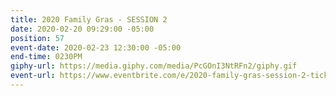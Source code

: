 ```yaml
---
title: 2020 Family Gras - SESSION 2
date: 2020-02-20 09:29:00 -05:00
position: 57
event-date: 2020-02-23 12:30:00 -05:00
end-time: 0230PM
giphy-url: https://media.giphy.com/media/PcGOnI3NtRFn2/giphy.gif
event-url: https://www.eventbrite.com/e/2020-family-gras-session-2-tickets-95760860311
---
```


